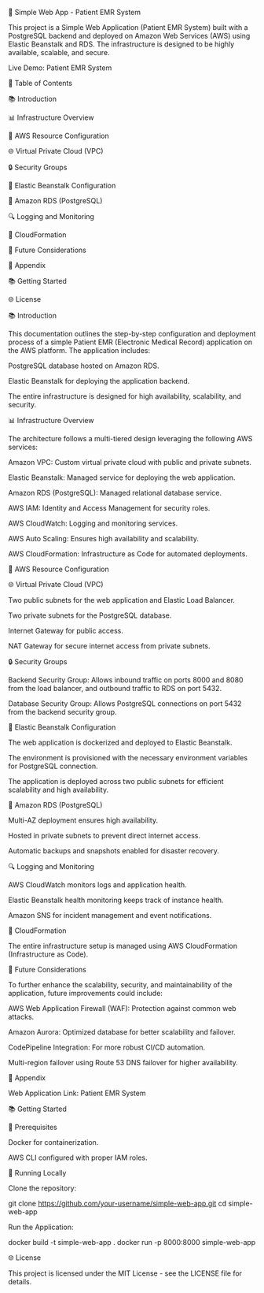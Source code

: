 🚀 Simple Web App - Patient EMR System

This project is a Simple Web Application (Patient EMR System) built with a PostgreSQL backend and deployed on Amazon Web Services (AWS) using Elastic Beanstalk and RDS. The infrastructure is designed to be highly available, scalable, and secure.

Live Demo: Patient EMR System

📄 Table of Contents

📚 Introduction

📊 Infrastructure Overview

🚀 AWS Resource Configuration

🌐 Virtual Private Cloud (VPC)

🔒 Security Groups

🚀 Elastic Beanstalk Configuration

📂 Amazon RDS (PostgreSQL)

🔍 Logging and Monitoring

📑 CloudFormation

🚀 Future Considerations

📅 Appendix

📚 Getting Started

🌐 License

📚 Introduction

This documentation outlines the step-by-step configuration and deployment process of a simple Patient EMR (Electronic Medical Record) application on the AWS platform. The application includes:

PostgreSQL database hosted on Amazon RDS.

Elastic Beanstalk for deploying the application backend.

The entire infrastructure is designed for high availability, scalability, and security.

📊 Infrastructure Overview

The architecture follows a multi-tiered design leveraging the following AWS services:

Amazon VPC: Custom virtual private cloud with public and private subnets.

Elastic Beanstalk: Managed service for deploying the web application.

Amazon RDS (PostgreSQL): Managed relational database service.

AWS IAM: Identity and Access Management for security roles.

AWS CloudWatch: Logging and monitoring services.

AWS Auto Scaling: Ensures high availability and scalability.

AWS CloudFormation: Infrastructure as Code for automated deployments.

🚀 AWS Resource Configuration

🌐 Virtual Private Cloud (VPC)

Two public subnets for the web application and Elastic Load Balancer.

Two private subnets for the PostgreSQL database.

Internet Gateway for public access.

NAT Gateway for secure internet access from private subnets.

🔒 Security Groups

Backend Security Group: Allows inbound traffic on ports 8000 and 8080 from the load balancer, and outbound traffic to RDS on port 5432.

Database Security Group: Allows PostgreSQL connections on port 5432 from the backend security group.

🚀 Elastic Beanstalk Configuration

The web application is dockerized and deployed to Elastic Beanstalk.

The environment is provisioned with the necessary environment variables for PostgreSQL connection.

The application is deployed across two public subnets for efficient scalability and high availability.

📂 Amazon RDS (PostgreSQL)

Multi-AZ deployment ensures high availability.

Hosted in private subnets to prevent direct internet access.

Automatic backups and snapshots enabled for disaster recovery.

🔍 Logging and Monitoring

AWS CloudWatch monitors logs and application health.

Elastic Beanstalk health monitoring keeps track of instance health.

Amazon SNS for incident management and event notifications.

📑 CloudFormation

The entire infrastructure setup is managed using AWS CloudFormation (Infrastructure as Code).

🚀 Future Considerations

To further enhance the scalability, security, and maintainability of the application, future improvements could include:

AWS Web Application Firewall (WAF): Protection against common web attacks.

Amazon Aurora: Optimized database for better scalability and failover.

CodePipeline Integration: For more robust CI/CD automation.

Multi-region failover using Route 53 DNS failover for higher availability.

📅 Appendix

Web Application Link: Patient EMR System

📚 Getting Started

📅 Prerequisites

Docker for containerization.

AWS CLI configured with proper IAM roles.

🔄 Running Locally

Clone the repository:

git clone https://github.com/your-username/simple-web-app.git
cd simple-web-app

Run the Application:

docker build -t simple-web-app .
docker run -p 8000:8000 simple-web-app

🌐 License

This project is licensed under the MIT License - see the LICENSE file for details.
